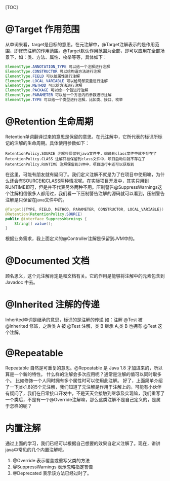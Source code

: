 [TOC]

# @Target 作用范围
从单词来看，target是目标的意思。在元注解中，@Target注解表示的是作用范围，即修饰注解的作用范围。@Target默认作用范围为全部，即可以应用在全部场景下，如：类、方法、属性、枚举等等，具体如下：
```java
ElementType.ANNOTATION_TYPE 可以给一个注解进行注解
ElementType.CONSTRUCTOR 可以给构造方法进行注解
ElementType.FIELD 可以给属性进行注解
ElementType.LOCAL_VARIABLE 可以给局部变量进行注解
ElementType.METHOD 可以给方法进行注解
ElementType.PACKAGE 可以给一个包进行注解
ElementType.PARAMETER 可以给一个方法内的参数进行注解
ElementType.TYPE 可以给一个类型进行注解，比如类、接口、枚举
```
# @Retention 生命周期
Retention单词翻译过来的意思是保留的意思。在元注解中，它所代表的标识所标记的注解的生命周期。具体使用参数如下：
```config
RetentionPolicy.SOURCE 注解只保留到java文件中，编译到class文件中就不存在了
RetentionPolicy.CLASS 注解只被保留到class文件中，项目启动后就不存在了
RetentionPolicy.RUNTIME 注解保留到JVM中，项目运行中还可以获取到
```
在这里，可能有朋友就有疑问了。我们定义注解不就是为了在项目中使用嘛，为什么还会有SOURCE和CLASS两种情况呢。在实际项目开发中，其实只用到RUNTIME即可，但是并不代表另外两种不用。压制警告@SuppressWarnings这个注解相信很多人都用过，我们看一下压制警告注解的源码就可以看到，压制警告注解是只保留在java文件中的。
```java
@Target({TYPE, FIELD, METHOD, PARAMETER, CONSTRUCTOR, LOCAL_VARIABLE})
@Retention(RetentionPolicy.SOURCE)
public @interface SuppressWarnings {
    String[] value();
}
```
根据业务需求，我上面定义的@Controller注解是保留到JVM中的。
# @Documented 文档
顾名思义，这个元注解肯定是和文档有关。它的作用是能够将注解中的元素包含到 Javadoc 中去。
# @Inherited 注解的传递
Inherited单词是继承的意思，标识的是注解的传递
如：注解 @Test 被 @Inherited 修饰，之后类 A 被 @Test 注解，类 B 继承 A,类 B 也拥有 @Test 这个注解。
# @Repeatable
Repeatable 自然是可重复的意思。@Repeatable 是 Java 1.8 才加进来的，所以算是一个新的特性。
什么样的注解会多次应用呢？通常是注解的值可以同时取多个。
比如修饰一个人同时拥有多个属性时可以使用此注解。
好了，上面简单介绍了一下jdk1.8的5个元注解，我们知道了元注解是作用于注解上的。可能有小伙伴有疑问了，我们在日常接口开发中，不是天天会接触到继承及实现嘛，我们重写了一个类后，不是有一个@Override注解嘛，那么这类注解不是自己定义的，是属于怎样的呢？
# 内置注解
通过上面的学习，我们已经可以根据自己想要的效果自定义注解了。现在，讲讲java中常见的几个内置注解吧。

1. @Override 表示覆盖或重写父类的方法
2. @SuppressWarnings 表示忽略指定警告
3. @Deprecated 表示该方法已经过时了。




